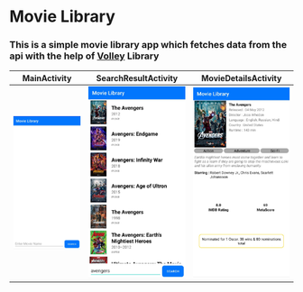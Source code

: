 # Movie Library
### This is a simple movie library app which fetches data from the api with the help of [Volley](https://developer.android.com/training/volley) Library

<!-- ### MainActivity
<img src = "https://github.com/Vicky-kr/Movie_Library/blob/main/app/src/main/res/assets/mainActivity.jpg?raw=true" height = "600"/>

### SearchResultActivity
<img src = "https://github.com/Vicky-kr/Movie_Library/blob/main/app/src/main/res/assets/searchResultActivity.jpg?raw=true" height = "600"/>

### MovieDetailsActivity
<img src = "https://github.com/Vicky-kr/Movie_Library/blob/main/app/src/main/res/assets/movieDetailsActivity.jpg?raw=true" height = "600"/>
  -->
 MainActivity          |  SearchResultActivity          | MovieDetailsActivity
:-------------------------:|:-------------------------:|:-------------------------:
![](https://github.com/Vicky-kr/Movie_Library/blob/main/app/src/main/res/assets/mainActivity.jpg?raw=true)  |  ![](https://github.com/Vicky-kr/Movie_Library/blob/main/app/src/main/res/assets/searchResultActivity.jpg?raw=true) | ![](https://github.com/Vicky-kr/Movie_Library/blob/main/app/src/main/res/assets/movieDetailsActivity.jpg?raw=true)
